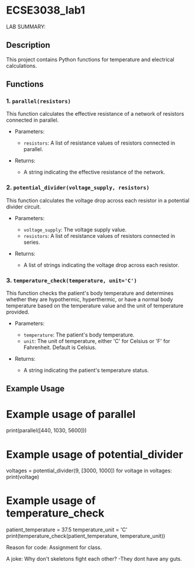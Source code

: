 # ECSE3038_lab1

LAB SUMMARY:

## Description
This project contains Python functions for temperature and electrical calculations.

## Functions

### 1. `parallel(resistors)`

This function calculates the effective resistance of a network of resistors connected in parallel.

- Parameters:
  - `resistors`: A list of resistance values of resistors connected in parallel.

- Returns:
  - A string indicating the effective resistance of the network.
 
### 2. `potential_divider(voltage_supply, resistors)`

This function calculates the voltage drop across each resistor in a potential divider circuit.

- Parameters:
  - `voltage_supply`: The voltage supply value.
  - `resistors`: A list of resistance values of resistors connected in series.

- Returns:
  - A list of strings indicating the voltage drop across each resistor.

### 3. `temperature_check(temperature, unit='C')`

This function checks the patient's body temperature and determines whether they are hypothermic, hyperthermic, or have a normal body temperature based on the temperature value and the unit of temperature provided.

- Parameters:
  - `temperature`: The patient's body temperature.
  - `unit`: The unit of temperature, either 'C' for Celsius or 'F' for Fahrenheit. Default is Celsius.

- Returns:
  - A string indicating the patient's temperature status.


## Example Usage

# Example usage of parallel
print(parallel([440, 1030, 5600]))

# Example usage of potential_divider
voltages = potential_divider(9, [3000, 1000])
for voltage in voltages:
    print(voltage)
    
# Example usage of temperature_check
patient_temperature = 37.5 
temperature_unit = 'C'  
print(temperature_check(patient_temperature, temperature_unit))


Reason for code: Assignment for class.

A joke: Why don't skeletons fight each other?
      -They dont have any guts.




